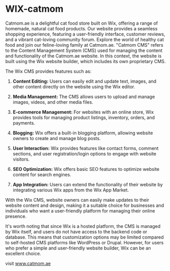 # WIX-catmom
Catmom.ae is a delightful cat food store built on Wix, offering a range of homemade, natural cat food products. Our website provides a seamless shopping experience, featuring a user-friendly interface, customer reviews, and a vibrant cat-loving community forum. Explore the world of healthy cat food and join our feline-loving family at Catmom.ae.
"Catmom CMS" refers to the Content Management System (CMS) used for managing the content and functionality of the Catmom.ae website. In this context, the website is built using the Wix website builder, which includes its own proprietary CMS.


The Wix CMS provides features such as:

1. **Content Editing:** Users can easily edit and update text, images, and other content directly on the website using the Wix editor.

2. **Media Management:** The CMS allows users to upload and manage images, videos, and other media files.

3. **E-commerce Management:** For websites with an online store, Wix provides tools for managing product listings, inventory, orders, and payments.

4. **Blogging:** Wix offers a built-in blogging platform, allowing website owners to create and manage blog posts.

5. **User Interaction:** Wix provides features like contact forms, comment sections, and user registration/login options to engage with website visitors.

6. **SEO Optimization:** Wix offers basic SEO features to optimize website content for search engines.

7. **App Integration:** Users can extend the functionality of their website by integrating various Wix apps from the Wix App Market.

With the Wix CMS, website owners can easily make updates to their website content and design, making it a suitable choice for businesses and individuals who want a user-friendly platform for managing their online presence.

It's worth noting that since Wix is a hosted platform, the CMS is managed by Wix itself, and users do not have access to the backend code or database. This means that customization options may be limited compared to self-hosted CMS platforms like WordPress or Drupal. However, for users who prefer a simple and user-friendly website builder, Wix can be an excellent choice.

visit www.catmom.ae
